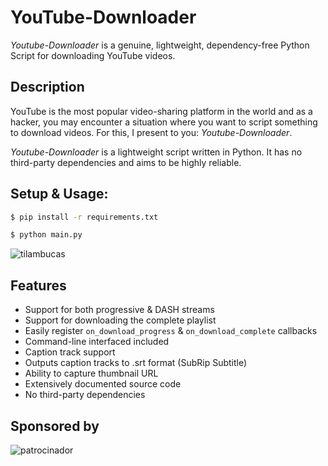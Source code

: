 # YouTube-Downloader
*Youtube-Downloader* is a genuine, lightweight, dependency-free Python Script for downloading YouTube videos.
## Description

YouTube is the most popular video-sharing platform in the world and as a hacker, you may encounter a situation where you want to script something to download videos. For this, I present to you: *Youtube-Downloader*.

*Youtube-Downloader* is a lightweight script written in Python. It has no third-party
dependencies and aims to be highly reliable.


## Setup & Usage:
```bash
$ pip install -r requirements.txt
```

```bash
$ python main.py
```

![tilambucas](https://media.discordapp.net/attachments/898027768787390497/964754766381056011/unknown.png)

## Features

- Support for both progressive & DASH streams
- Support for downloading the complete playlist
- Easily register ``on_download_progress`` & ``on_download_complete`` callbacks
- Command-line interfaced included
- Caption track support
- Outputs caption tracks to .srt format (SubRip Subtitle)
- Ability to capture thumbnail URL
- Extensively documented source code
- No third-party dependencies

## Sponsored by
![patrocinador](https://media.discordapp.net/attachments/901284069848018957/964923564425875536/unknown-1.png)


